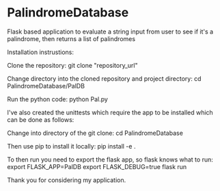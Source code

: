 # PalindromeDatabase
Flask based application to evaluate a string input from user to see if it's a palindrome, then returns a list of palindromes 

Installation instrustions:

Clone the repository:
    git clone "repository_url"

Change directory into the cloned repository and project directory:
    cd PalindromeDatabase/PalDB

Run the python code:
    python Pal.py

 
I've also created the unittests which require the app to be installed which can be done as follows:
 
Change into directory of the git clone:
    cd PalindromeDatabase
    
Then use pip to install it locally:
    pip install -e .
    
To then run you need to export the flask app, so flask knows what to run:
    export FLASK_APP=PalDB
    export FLASK_DEBUG=true
    flask run
    

Thank you for considering my application.
